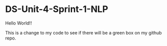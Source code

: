 # DS-Unit-4-Sprint-1-NLP

Hello World!! 

This is a change to my code to see if there will be a green box on my github repo.
